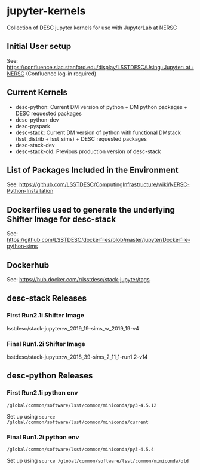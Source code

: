 # jupyter-kernels
Collection of DESC jupyter kernels for use with JupyterLab at NERSC

## Initial User setup
See: https://confluence.slac.stanford.edu/display/LSSTDESC/Using+Jupyter+at+NERSC (Confluence log-in required)

## Current Kernels
- desc-python:  Current DM version of python + DM python packages + DESC requested packages
- desc-python-dev
- desc-pyspark
- desc-stack: Current DM version of python with functional DMstack (lsst_distrib + lsst_sims) + DESC requested packages
- desc-stack-dev
- desc-stack-old: Previous production version of desc-stack

## List of Packages Included in the Environment
See: https://github.com/LSSTDESC/ComputingInfrastructure/wiki/NERSC-Python-Installation

## Dockerfiles used to generate the underlying Shifter Image for desc-stack
See: https://github.com/LSSTDESC/dockerfiles/blob/master/jupyter/Dockerfile-python-sims

## Dockerhub
See: https://hub.docker.com/r/lsstdesc/stack-jupyter/tags

## desc-stack Releases

### First Run2.1i Shifter Image 
lsstdesc/stack-jupyter:w_2019_19-sims_w_2019_19-v4

### Final Run1.2i Shifter Image 
lsstdesc/stack-jupyter:w_2018_39-sims_2_11_1-run1.2-v14

## desc-python Releases

### First Run2.1i python env 
`/global/common/software/lsst/common/miniconda/py3-4.5.12` 

Set up using `source /global/common/software/lsst/common/miniconda/current`

### Final Run1.2i python env 
`/global/common/software/lsst/common/miniconda/py3-4.5.4`

Set up using `source /global/common/software/lsst/common/miniconda/old`
